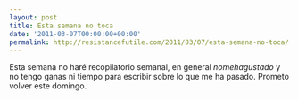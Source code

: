 ```yaml
---
layout: post
title: Esta semana no toca
date: '2011-03-07T00:00:00+00:00'
permalink: http://resistancefutile.com/2011/03/07/esta-semana-no-toca/
---
```

Esta semana no haré recopilatorio semanal, en general *nomehagustado* y no tengo ganas ni tiempo para escribir sobre lo que me ha pasado. Prometo volver este domingo.
